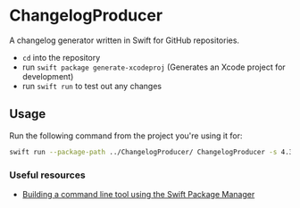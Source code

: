 # ChangelogProducer
A changelog generator written in Swift for GitHub repositories.


- `cd` into the repository
- run `swift package generate-xcodeproj` (Generates an Xcode project for development)
- run `swift run` to test out any changes

## Usage
Run the following command from the project you're using it for:

```bash
swift run --package-path ../ChangelogProducer/ ChangelogProducer -s 4.3.0b13951 -b develop --verbose
```

### Useful resources
- [Building a command line tool using the Swift Package Manager](https://www.swiftbysundell.com/articles/building-a-command-line-tool-using-the-swift-package-manager/)